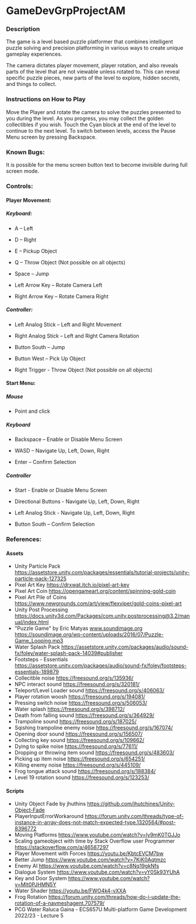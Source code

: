 # GameDevGrpProjectAM

### Description

The game is a level based puzzle platformer that combines intelligent puzzle solving and precision platforming in various ways to create unique gameplay experiences.

The camera dictates player movement, player rotation, and also reveals parts of the level that are not viewable unless rotated to. This can reveal specific puzzle pieces, new parts of the level to explore, hidden secrets, and things to collect.

### Instructions on How to Play

Move the Player and rotate the camera to solve the puzzles presented to you during the level. As you progress, you may collect the golden collectibles if you wish. Touch the Cyan block at the end of the level to continue to the next level.
To switch between levels, access the Pause Menu screen by pressing Backspace.

### Known Bugs:

It is possible for the menu screen button text to become invisible during full screen mode.

### Controls:


#### Player Movement:

##### Keyboard:

- A – Left

- D – Right

- E – Pickup Object

- Q – Throw Object (Not possible on all objects)

- Space – Jump

- Left Arrow Key – Rotate Camera Left

- Right Arrow Key – Rotate Camera Right


##### Controller:

- Left Analog Stick – Left and Right Movement

- Right Analog Stick – Left and Right Camera Rotation

- Button South – Jump

- Button West – Pick Up Object

- Right Trigger - Throw Object (Not possible on all objects)



#### Start Menu:

##### Mouse

- Point and click

##### Keyboard

- Backspace – Enable or Disable Menu Screen

- WASD – Navigate Up, Left, Down, Right

- Enter – Confirm Selection

##### Controller

- Start - Enable or Disable Menu Screen

- Directional Buttons - Navigate Up, Left, Down, Right

- Left Analog Stick - Navigate Up, Left, Down, Right

- Button South – Confirm Selection

### References:

#### Assets

- Unity Particle Pack
https://assetstore.unity.com/packages/essentials/tutorial-projects/unity-particle-pack-127325
- Pixel Art Key
https://drxwat.itch.io/pixel-art-key
- Pixel Art Coin
https://opengameart.org/content/spinning-gold-coin
- Pixel Art Pile of Coins
https://www.newgrounds.com/art/view/flexviper/gold-coins-pixel-art
- Unity Post Processing
https://docs.unity3d.com/Packages/com.unity.postprocessing@3.2/manual/index.html
- "Puzzle Game" by Eric Matyas www.soundimage.org
https://soundimage.org/wp-content/uploads/2016/07/Puzzle-Game_Looping.mp3
- Water Splash Pack
https://assetstore.unity.com/packages/audio/sound-fx/foley/water-splash-pack-14039#publisher
- Footsteps - Essentials
https://assetstore.unity.com/packages/audio/sound-fx/foley/footsteps-essentials-189879
- Collecitble noise
https://freesound.org/s/135936/
- NPC interact sound
https://freesound.org/s/320181/
- Teleport/Level Loader sound
https://freesound.org/s/406063/
- Player rotation woosh
https://freesound.org/s/194081/
- Pressing switch noise
https://freesound.org/s/506053/
- Water splash
https://freesound.org/s/398712/
- Death from falling sound
https://freesound.org/s/364929/
- Trampoline sound
https://freesound.org/s/187025/
- Sqishing trampoline enemy noise
https://freesound.org/s/167074/
- Opening door sound
https://freesound.org/s/156507/
- Collecting key sound
https://freesound.org/s/109662/
- Dying to spike noise
https://freesound.org/s/77611/
- Dropping or throwing item sound
https://freesound.org/s/483603/
- Picking up item noise
https://freesound.org/s/654251/
- Killing enemy noise
https://freesound.org/s/445109/
- Frog tongue attack sound
https://freesound.org/s/188384/
- Level 19 rotation sound
https://freesound.org/s/123253/

#### Scripts

- Unity Object Fade by jhuthins
https://github.com/jhutchines/Unity-Object-Fade
- PlayerInputErrorWorkaround
https://forum.unity.com/threads/type-of-instance-in-array-does-not-match-expected-type.1320564/#post-8396772
- Moving Platforms
https://www.youtube.com/watch?v=ly9mK0TGJJo
- Scaling gameobject with time by Stack Overflow user Programmer
https://stackoverflow.com/a/46587297
- Player Movement with Forces
https://youtu.be/KbtcEVCM7bw
- Better Jump
https://www.youtube.com/watch?v=7KiK0Aqtmzc
- Enemy AI
https://www.youtube.com/watch?v=c8Nq19gkNfs
- Dialogue System
https://www.youtube.com/watch?v=vY0Sk93YUhA
- Key and Door System
https://www.youtube.com/watch?v=MIt0PJHMN5Y
- Water Shader
https://youtu.be/FWO4k4-vXXA
- Frog Rotation
https://forum.unity.com/threads/how-do-i-update-the-rotation-of-a-navmeshagent.707579/
- PCG Water
Raluca Gaina - ECS657U Multi-platform Game Development 2022/23 - Lecture 5
